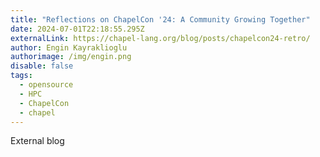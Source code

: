 ```yaml
---
title: "Reflections on ChapelCon '24: A Community Growing Together"
date: 2024-07-01T22:18:55.295Z
externalLink: https://chapel-lang.org/blog/posts/chapelcon24-retro/
author: Engin Kayraklioglu
authorimage: /img/engin.png
disable: false
tags:
  - opensource
  - HPC
  - ChapelCon
  - chapel
---
```

External blog